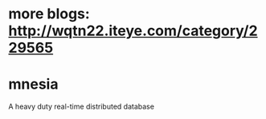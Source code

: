 # more blogs: http://wqtn22.iteye.com/category/229565
# mnesia
A heavy duty real-time distributed database 
